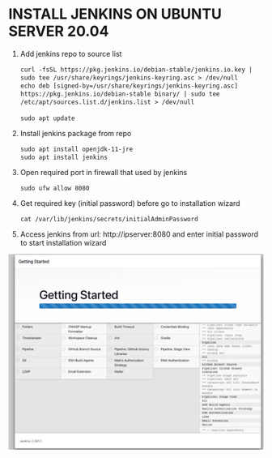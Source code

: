 # INSTALL JENKINS ON UBUNTU SERVER 20.04

1. Add jenkins repo to source list
    ```
    curl -fsSL https://pkg.jenkins.io/debian-stable/jenkins.io.key | sudo tee /usr/share/keyrings/jenkins-keyring.asc > /dev/null
    echo deb [signed-by=/usr/share/keyrings/jenkins-keyring.asc]   https://pkg.jenkins.io/debian-stable binary/ | sudo tee   /etc/apt/sources.list.d/jenkins.list > /dev/null

    sudo apt update
    ```
2. Install jenkins package from repo
    ```
    sudo apt install openjdk-11-jre
    sudo apt install jenkins
    ```
3. Open required port in firewall that used by jenkins
    ```
    sudo ufw allow 8080
    ```
4. Get required key (initial password) before go to installation wizard
    ```
    cat /var/lib/jenkins/secrets/initialAdminPassword
    ```
5. Access jenkins from url: http://ipserver:8080 and enter initial password to start installation wizard

 ![install jenkins](./images/install-jenkins.png "install jenkins")
